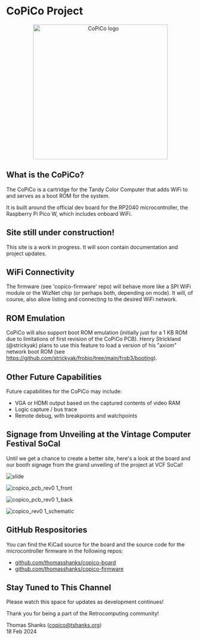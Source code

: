 # CoPiCo Project

<p align="center">
  <img width="360" src="https://github.com/copico-project/copico-project.github.io/assets/12594889/726c1f5f-8639-4f95-b4bc-d80b4835354b" alt="CoPiCo logo">
</p>

## What is the CoPiCo?

The CoPiCo is a cartridge for the Tandy Color Computer that adds WiFi to and serves as a boot ROM for the system.

It is built around the official dev board for the RP2040 microcontroller, the Raspberry Pi Pico W, which includes onboard WiFi.

## Site still under construction!

This site is a work in progress. It will soon contain documentation and project updates.

## WiFi Connectivity

The firmware (see 'copico-firmware' repo) will behave more like a SPI WiFi
module or the WizNet chip (or perhaps both, depending on mode). It will, of
course, also allow listing and connecting to the desired WiFi network.

## ROM Emulation

CoPiCo will also support boot ROM emulation (initially just for a 1 KB ROM due
to limitations of first revision of the CoPiCo PCB). Henry Strickland
(@strickyak) plans to use this feature to load a version of his
"axiom" network boot ROM (see
https://github.com/strickyak/frobio/tree/main/frob3/booting).

## Other Future Capabilities

Future capabilities for the CoPiCo may include:
- VGA or HDMI output based on the captured contents of video RAM
- Logic capture / bus trace
- Remote debug, with breakpoints and watchpoints

## Signage from Unveiling at the Vintage Computer Festival SoCal

Until we get a chance to create a better site, here's a look at the board and our booth signage from the grand unveiling of the project at VCF SoCal!

![slide](https://github.com/copico-project/copico-project.github.io/assets/12594889/9eda657b-8d8f-4d80-92b9-797193df81df)

![copico_pcb_rev0 1_front](https://github.com/copico-project/copico-project.github.io/assets/12594889/0aa3bfe4-2129-4f73-a520-9b2466cd4f9c)

![copico_pcb_rev0 1_back](https://github.com/copico-project/copico-project.github.io/assets/12594889/a098ccb4-ed93-4c8d-b08d-daa03b462ec4)

![copico_rev0 1_schematic](https://github.com/copico-project/copico-project.github.io/assets/12594889/c0cf58be-9429-46f0-86e5-202292c2e352)

## GitHub Respositories

You can find the KiCad source for the board and the source code for the microcontroller firmware in the following repos:
- [github.com/thomasshanks/copico-board](https://github.com/thomasshanks/copico-board)
- [github.com/thomasshanks/copico-firmware](https://github.com/thomasshanks/copico-firmware)

## Stay Tuned to This Channel

Please watch this space for updates as development continues!

Thank you for being a part of the Retrocomputing community!


Thomas Shanks (copico@tshanks.org)    
18 Feb 2024

